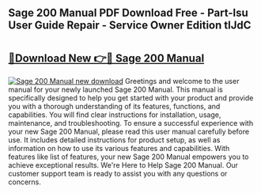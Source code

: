 ## Sage 200 Manual PDF Download Free - Part-Isu User Guide Repair - Service Owner Edition tlJdC

# <h2><a href="http://cf22801.oget.top/?id=Sage+200+Manual">🔗Download New 👉🔴 Sage 200 Manual</a></h2>

[![Sage 200 Manual new download](https://i.imgur.com/5g1atiW.png)](http://cf22801.oget.top/?id=Sage+200+Manual)
Greetings and welcome to the user manual for your newly launched Sage 200 Manual. This manual is specifically designed to help you get started with your product and provide you with a thorough understanding of its features, functions, and capabilities. You will find clear instructions for installation, usage, maintenance, and troubleshooting. To ensure a successful experience with your new Sage 200 Manual, please read this user manual carefully before use. It includes detailed instructions for product setup, as well as information on how to use its various features and capabilities. With features like list of features, your new Sage 200 Manual empowers you to achieve exceptional results. We're Here to Help Sage 200 Manual. Our customer support team is ready to assist you with any questions or concerns.
